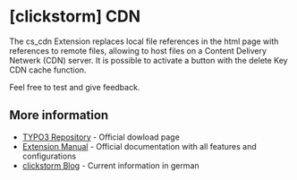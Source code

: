 # [clickstorm] CDN
 
The cs_cdn Extension replaces local file references in the html page with references to remote files, allowing to host files on a Content Delivery Netwerk (CDN) server. It is possible to activate a button with the delete Key CDN cache function.
 
Feel free to test and give feedback.
 
## More information
 
  * [TYPO3 Repository] - Official dowload page
  * [Extension Manual] - Official documentation with all features and configurations
  * [clickstorm Blog] - Current information in german
 
 
 
[TYPO3 Repository]: <https://typo3.org/extensions/repository/view/cs_cdn>
[Extension Manual]: <https://docs.typo3.org/typo3cms/extensions/cs_cdn/>
[clickstorm Blog]: <https://www.clickstorm.de/blog/>